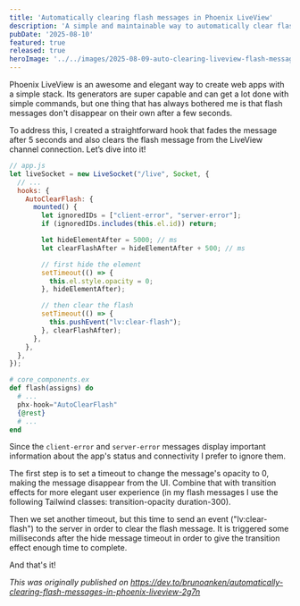 ```yaml
---
title: 'Automatically clearing flash messages in Phoenix LiveView'
description: 'A simple and maintainable way to automatically clear flash messages in Phoenix LiveView.'
pubDate: '2025-08-10'
featured: true
released: true
heroImage: '../../images/2025-08-09-auto-clearing-liveview-flash-messages.png'
---
```


Phoenix LiveView is an awesome and elegant way to create web apps with a simple stack. Its generators are super capable and can get a lot done with simple commands, but one thing that has always bothered me is that flash messages don't disappear on their own after a few seconds.

To address this, I created a straightforward hook that fades the message after 5 seconds and also clears the flash message from the LiveView channel connection. Let’s dive into it!

```javascript
// app.js
let liveSocket = new LiveSocket("/live", Socket, {
  // ...
  hooks: {
    AutoClearFlash: {
      mounted() {
        let ignoredIDs = ["client-error", "server-error"];
        if (ignoredIDs.includes(this.el.id)) return;

        let hideElementAfter = 5000; // ms
        let clearFlashAfter = hideElementAfter + 500; // ms

        // first hide the element
        setTimeout(() => {
          this.el.style.opacity = 0;
        }, hideElementAfter);

        // then clear the flash
        setTimeout(() => {
          this.pushEvent("lv:clear-flash");
        }, clearFlashAfter);
      },
    },
  },
});
```

```elixir
# core_components.ex
def flash(assigns) do
  # ...
  phx-hook="AutoClearFlash"
  {@rest}
  # ...
end
```

Since the `client-error` and `server-error` messages display important information about the app's status and connectivity I prefer to ignore them.

The first step is to set a timeout to change the message's opacity to 0, making the message disappear from the UI. Combine that with transition effects for more elegant user experience (in my flash messages I use the following Tailwind classes: transition-opacity duration-300).

Then we set another timeout, but this time to send an event ("lv:clear-flash") to the server in order to clear the flash message. It is triggered some milliseconds after the hide message timeout in order to give the transition effect enough time to complete.

And that's it!

*This was originally published on https://dev.to/brunoanken/automatically-clearing-flash-messages-in-phoenix-liveview-2g7n*
